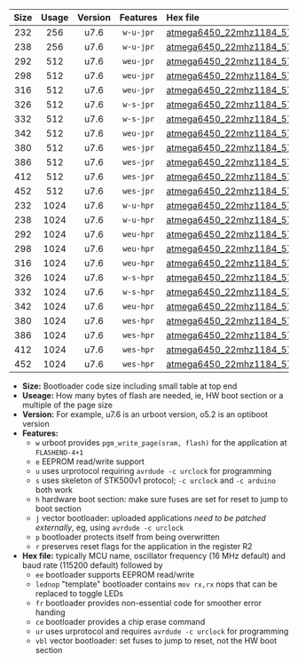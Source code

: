 |Size|Usage|Version|Features|Hex file|
|:-:|:-:|:-:|:-:|:--|
|232|256|u7.6|`w-u-jpr`|[atmega6450_22mhz1184_57600bps_ur_vbl.hex](https://raw.githubusercontent.com/stefanrueger/urboot/main//atmega6450_22mhz1184_57600bps_ur_vbl.hex)|
|238|256|u7.6|`w-u-jpr`|[atmega6450_22mhz1184_57600bps_lednop_ur_vbl.hex](https://raw.githubusercontent.com/stefanrueger/urboot/main//atmega6450_22mhz1184_57600bps_lednop_ur_vbl.hex)|
|292|512|u7.6|`weu-jpr`|[atmega6450_22mhz1184_57600bps_ee_ur_vbl.hex](https://raw.githubusercontent.com/stefanrueger/urboot/main//atmega6450_22mhz1184_57600bps_ee_ur_vbl.hex)|
|298|512|u7.6|`weu-jpr`|[atmega6450_22mhz1184_57600bps_ee_lednop_ur_vbl.hex](https://raw.githubusercontent.com/stefanrueger/urboot/main//atmega6450_22mhz1184_57600bps_ee_lednop_ur_vbl.hex)|
|316|512|u7.6|`weu-jpr`|[atmega6450_22mhz1184_57600bps_ee_lednop_fr_ur_vbl.hex](https://raw.githubusercontent.com/stefanrueger/urboot/main//atmega6450_22mhz1184_57600bps_ee_lednop_fr_ur_vbl.hex)|
|326|512|u7.6|`w-s-jpr`|[atmega6450_22mhz1184_57600bps_vbl.hex](https://raw.githubusercontent.com/stefanrueger/urboot/main//atmega6450_22mhz1184_57600bps_vbl.hex)|
|332|512|u7.6|`w-s-jpr`|[atmega6450_22mhz1184_57600bps_lednop_vbl.hex](https://raw.githubusercontent.com/stefanrueger/urboot/main//atmega6450_22mhz1184_57600bps_lednop_vbl.hex)|
|342|512|u7.6|`weu-jpr`|[atmega6450_22mhz1184_57600bps_ee_lednop_fr_ce_ur_vbl.hex](https://raw.githubusercontent.com/stefanrueger/urboot/main//atmega6450_22mhz1184_57600bps_ee_lednop_fr_ce_ur_vbl.hex)|
|380|512|u7.6|`wes-jpr`|[atmega6450_22mhz1184_57600bps_ee_vbl.hex](https://raw.githubusercontent.com/stefanrueger/urboot/main//atmega6450_22mhz1184_57600bps_ee_vbl.hex)|
|386|512|u7.6|`wes-jpr`|[atmega6450_22mhz1184_57600bps_ee_lednop_vbl.hex](https://raw.githubusercontent.com/stefanrueger/urboot/main//atmega6450_22mhz1184_57600bps_ee_lednop_vbl.hex)|
|412|512|u7.6|`wes-jpr`|[atmega6450_22mhz1184_57600bps_ee_lednop_fr_vbl.hex](https://raw.githubusercontent.com/stefanrueger/urboot/main//atmega6450_22mhz1184_57600bps_ee_lednop_fr_vbl.hex)|
|452|512|u7.6|`wes-jpr`|[atmega6450_22mhz1184_57600bps_ee_lednop_fr_ce_vbl.hex](https://raw.githubusercontent.com/stefanrueger/urboot/main//atmega6450_22mhz1184_57600bps_ee_lednop_fr_ce_vbl.hex)|
|232|1024|u7.6|`w-u-hpr`|[atmega6450_22mhz1184_57600bps_ur.hex](https://raw.githubusercontent.com/stefanrueger/urboot/main//atmega6450_22mhz1184_57600bps_ur.hex)|
|238|1024|u7.6|`w-u-hpr`|[atmega6450_22mhz1184_57600bps_lednop_ur.hex](https://raw.githubusercontent.com/stefanrueger/urboot/main//atmega6450_22mhz1184_57600bps_lednop_ur.hex)|
|292|1024|u7.6|`weu-hpr`|[atmega6450_22mhz1184_57600bps_ee_ur.hex](https://raw.githubusercontent.com/stefanrueger/urboot/main//atmega6450_22mhz1184_57600bps_ee_ur.hex)|
|298|1024|u7.6|`weu-hpr`|[atmega6450_22mhz1184_57600bps_ee_lednop_ur.hex](https://raw.githubusercontent.com/stefanrueger/urboot/main//atmega6450_22mhz1184_57600bps_ee_lednop_ur.hex)|
|316|1024|u7.6|`weu-hpr`|[atmega6450_22mhz1184_57600bps_ee_lednop_fr_ur.hex](https://raw.githubusercontent.com/stefanrueger/urboot/main//atmega6450_22mhz1184_57600bps_ee_lednop_fr_ur.hex)|
|326|1024|u7.6|`w-s-hpr`|[atmega6450_22mhz1184_57600bps.hex](https://raw.githubusercontent.com/stefanrueger/urboot/main//atmega6450_22mhz1184_57600bps.hex)|
|332|1024|u7.6|`w-s-hpr`|[atmega6450_22mhz1184_57600bps_lednop.hex](https://raw.githubusercontent.com/stefanrueger/urboot/main//atmega6450_22mhz1184_57600bps_lednop.hex)|
|342|1024|u7.6|`weu-hpr`|[atmega6450_22mhz1184_57600bps_ee_lednop_fr_ce_ur.hex](https://raw.githubusercontent.com/stefanrueger/urboot/main//atmega6450_22mhz1184_57600bps_ee_lednop_fr_ce_ur.hex)|
|380|1024|u7.6|`wes-hpr`|[atmega6450_22mhz1184_57600bps_ee.hex](https://raw.githubusercontent.com/stefanrueger/urboot/main//atmega6450_22mhz1184_57600bps_ee.hex)|
|386|1024|u7.6|`wes-hpr`|[atmega6450_22mhz1184_57600bps_ee_lednop.hex](https://raw.githubusercontent.com/stefanrueger/urboot/main//atmega6450_22mhz1184_57600bps_ee_lednop.hex)|
|412|1024|u7.6|`wes-hpr`|[atmega6450_22mhz1184_57600bps_ee_lednop_fr.hex](https://raw.githubusercontent.com/stefanrueger/urboot/main//atmega6450_22mhz1184_57600bps_ee_lednop_fr.hex)|
|452|1024|u7.6|`wes-hpr`|[atmega6450_22mhz1184_57600bps_ee_lednop_fr_ce.hex](https://raw.githubusercontent.com/stefanrueger/urboot/main//atmega6450_22mhz1184_57600bps_ee_lednop_fr_ce.hex)|

- **Size:** Bootloader code size including small table at top end
- **Useage:** How many bytes of flash are needed, ie, HW boot section or a multiple of the page size
- **Version:** For example, u7.6 is an urboot version, o5.2 is an optiboot version
- **Features:**
  + `w` urboot provides `pgm_write_page(sram, flash)` for the application at `FLASHEND-4+1`
  + `e` EEPROM read/write support
  + `u` uses urprotocol requiring `avrdude -c urclock` for programming
  + `s` uses skeleton of STK500v1 protocol; `-c urclock` and `-c arduino` both work
  + `h` hardware boot section: make sure fuses are set for reset to jump to boot section
  + `j` vector bootloader: uploaded applications *need to be patched externally*, eg, using `avrdude -c urclock`
  + `p` bootloader protects itself from being overwritten
  + `r` preserves reset flags for the application in the register R2
- **Hex file:** typically MCU name, oscillator frequency (16 MHz default) and baud rate (115200 default) followed by
  + `ee` bootloader supports EEPROM read/write
  + `lednop` "template" bootloader contains `mov rx,rx` nops that can be replaced to toggle LEDs
  + `fr` bootloader provides non-essential code for smoother error handing
  + `ce` bootloader provides a chip erase command
  + `ur` uses urprotocol and requires `avrdude -c urclock` for programming
  + `vbl` vector bootloader: set fuses to jump to reset, not the HW boot section
